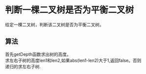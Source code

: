 # 判断一棵二叉树是否为平衡二叉树
给定一棵二叉树，判断该二叉树是否为平衡二叉树。  
## 算法
首先getDepth函数求出树的高度。  
求左右子树的高度len1和len2,如果abs(len1-len2)大于1,返回false。否则  
递归的求左右子树.  
